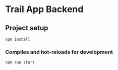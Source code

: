 # Trail App Backend

## Project setup
```
npm install
```

### Compiles and hot-reloads for development
```
npm run start
```

